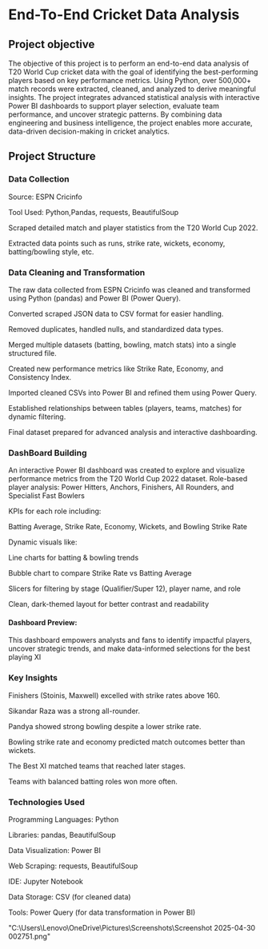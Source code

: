 # End-To-End Cricket Data Analysis
## Project objective 

The objective of this project is to perform an end-to-end data analysis of T20 World Cup cricket data with the goal of identifying the best-performing players based on key performance metrics. Using Python, over 500,000+ match records were extracted, cleaned, and analyzed to derive meaningful insights. The project integrates advanced statistical analysis with interactive Power BI dashboards to support player selection, evaluate team performance, and uncover strategic patterns. By combining data engineering and business intelligence, the project enables more accurate, data-driven decision-making in cricket analytics.
## Project Structure 
### Data Collection 
Source: ESPN Cricinfo

Tool Used: Python,Pandas, requests, BeautifulSoup

Scraped detailed match and player statistics from the T20 World Cup 2022.

Extracted data points such as runs, strike rate, wickets, economy, batting/bowling style, etc.
### Data Cleaning and Transformation 
The raw data collected from ESPN Cricinfo was cleaned and transformed using Python (pandas) and Power BI (Power Query).

Converted scraped JSON data to CSV format for easier handling.

Removed duplicates, handled nulls, and standardized data types.

Merged multiple datasets (batting, bowling, match stats) into a single structured file.

Created new performance metrics like Strike Rate, Economy, and Consistency Index.

Imported cleaned CSVs into Power BI and refined them using Power Query.

Established relationships between tables (players, teams, matches) for dynamic filtering.

Final dataset prepared for advanced analysis and interactive dashboarding.
### DashBoard Building
An interactive Power BI dashboard was created to explore and visualize performance metrics from the T20 World Cup 2022 dataset.
Role-based player analysis: Power Hitters, Anchors, Finishers, All Rounders, and Specialist Fast Bowlers

KPIs for each role including:

Batting Average, Strike Rate, Economy, Wickets, and Bowling Strike Rate

Dynamic visuals like:

Line charts for batting & bowling trends

Bubble chart to compare Strike Rate vs Batting Average

Slicers for filtering by stage (Qualifier/Super 12), player name, and role

Clean, dark-themed layout for better contrast and readability
#### Dashboard Preview:
This dashboard empowers analysts and fans to identify impactful players, uncover strategic trends, and make data-informed selections for the best playing XI
### Key Insights
Finishers (Stoinis, Maxwell) excelled with strike rates above 160.

Sikandar Raza was a strong all-rounder.

Pandya showed strong bowling despite a lower strike rate.

Bowling strike rate and economy predicted match outcomes better than wickets.

The Best XI matched teams that reached later stages.

Teams with balanced batting roles won more often.
### Technologies Used 
Programming Languages: Python

Libraries: pandas, BeautifulSoup

Data Visualization: Power BI

Web Scraping: requests, BeautifulSoup

IDE: Jupyter Notebook

Data Storage: CSV (for cleaned data)

Tools: Power Query (for data transformation in Power BI)


"C:\Users\Lenovo\OneDrive\Pictures\Screenshots\Screenshot 2025-04-30 002751.png"






